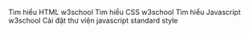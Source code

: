 Tìm hiểu HTML w3school
Tìm hiểu  CSS w3school
Tìm hiểu Javascript w3school
Cài đặt thư viện javascript standard style